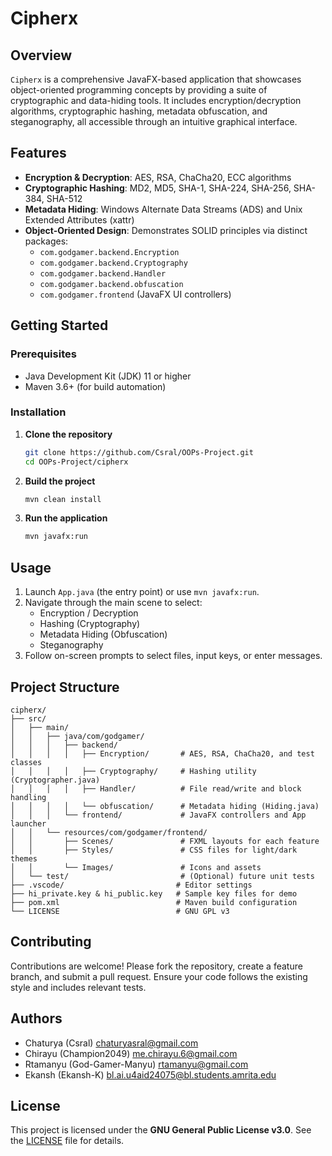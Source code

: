 # Cipherx

## Overview

`Cipherx` is a comprehensive JavaFX-based application that showcases object-oriented programming concepts by providing a suite of cryptographic and data-hiding tools. It includes encryption/decryption algorithms, cryptographic hashing, metadata obfuscation, and steganography, all accessible through an intuitive graphical interface.

## Features

- **Encryption & Decryption**: AES, RSA, ChaCha20, ECC algorithms
- **Cryptographic Hashing**: MD2, MD5, SHA-1, SHA-224, SHA-256, SHA-384, SHA-512
- **Metadata Hiding**: Windows Alternate Data Streams (ADS) and Unix Extended Attributes (xattr)
- **Object-Oriented Design**: Demonstrates SOLID principles via distinct packages:
  - `com.godgamer.backend.Encryption`
  - `com.godgamer.backend.Cryptography`
  - `com.godgamer.backend.Handler`
  - `com.godgamer.backend.obfuscation`
  - `com.godgamer.frontend` (JavaFX UI controllers)

## Getting Started

### Prerequisites

- Java Development Kit (JDK) 11 or higher
- Maven 3.6+ (for build automation)

### Installation

1. **Clone the repository**
   ```bash
   git clone https://github.com/Csral/OOPs-Project.git
   cd OOPs-Project/cipherx
   ```
2. **Build the project**
   ```bash
   mvn clean install
   ```
3. **Run the application**
   ```bash
   mvn javafx:run
   ```

## Usage

1. Launch `App.java` (the entry point) or use `mvn javafx:run`.
2. Navigate through the main scene to select:
   - Encryption / Decryption
   - Hashing (Cryptography)
   - Metadata Hiding (Obfuscation)
   - Steganography
3. Follow on-screen prompts to select files, input keys, or enter messages.

## Project Structure

```
cipherx/
├── src/
│   ├── main/
│   │   ├── java/com/godgamer/
│   │   │   ├── backend/
│   │   │   │   ├── Encryption/       # AES, RSA, ChaCha20, and test classes
│   │   │   │   ├── Cryptography/     # Hashing utility (Cryptographer.java)
│   │   │   │   ├── Handler/          # File read/write and block handling
│   │   │   │   └── obfuscation/      # Metadata hiding (Hiding.java)
│   │   │   └── frontend/             # JavaFX controllers and App launcher
│   │   └── resources/com/godgamer/frontend/
│   │       ├── Scenes/               # FXML layouts for each feature
│   │       ├── Styles/               # CSS files for light/dark themes
│   │       └── Images/               # Icons and assets
│   └── test/                         # (Optional) future unit tests
├── .vscode/                         # Editor settings
├── hi_private.key & hi_public.key   # Sample key files for demo
├── pom.xml                          # Maven build configuration
└── LICENSE                          # GNU GPL v3
```

## Contributing

Contributions are welcome! Please fork the repository, create a feature branch, and submit a pull request. Ensure your code follows the existing style and includes relevant tests.

## Authors

- Chaturya (Csral) <chaturyasral@gmail.com>
- Chirayu (Champion2049) <me.chirayu.6@gmail.com>
- Rtamanyu (God-Gamer-Manyu) <rtamanyu@gmail.com>
- Ekansh (Ekansh-K) <bl.ai.u4aid24075@bl.students.amrita.edu>

## License

This project is licensed under the **GNU General Public License v3.0**. See the [LICENSE](LICENSE) file for details.

